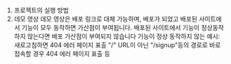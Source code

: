 1. 프로젝트의 실행 방법
2. 데모 영상
   데모 영상은 배포 링크로 대체 가능하며, 배포가 되었고 배포된 사이트에서 기능이 모두 동작하면 가산점이 부여됩니다.
   배포된 사이트에서 기능이 정상동작 하지 않는다면 배포 가산점이 부여되지 않습니다
   기능이 정상 동작하지 않는 예시: 새로고침하면 404 에러 페이지 표출
   "/" URL이 아닌 "/signup"등의 경로로 바로 접속할 경우 404 에러 페이지 표출 등
